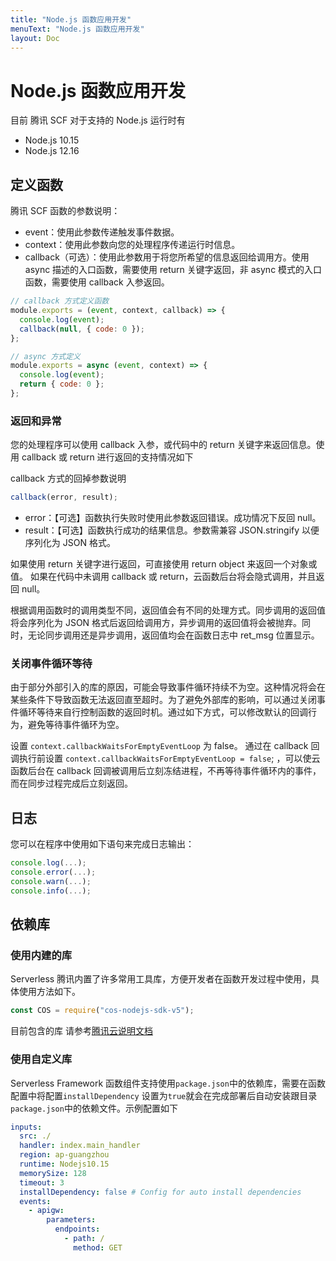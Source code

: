```yaml
---
title: "Node.js 函数应用开发"
menuText: "Node.js 函数应用开发"
layout: Doc
---
```


# Node.js 函数应用开发
目前 腾讯 SCF 对于支持的 Node.js 运行时有

- Node.js 10.15
- Node.js 12.16

## 定义函数

腾讯 SCF 函数的参数说明：

- event：使用此参数传递触发事件数据。
- context：使用此参数向您的处理程序传递运行时信息。
- callback（可选）：使用此参数用于将您所希望的信息返回给调用方。使用 async 描述的入口函数，需要使用 return 关键字返回，非 async 模式的入口函数，需要使用 callback 入参返回。

```js
// callback 方式定义函数
module.exports = (event, context, callback) => {
  console.log(event);
  callback(null, { code: 0 });
};

// async 方式定义
module.exports = async (event, context) => {
  console.log(event);
  return { code: 0 };
};
```

### 返回和异常

您的处理程序可以使用 callback 入参，或代码中的 return 关键字来返回信息。使用 callback 或 return 进行返回的支持情况如下

callback 方式的回掉参数说明

```js
callback(error, result);
```

- error：【可选】函数执行失败时使用此参数返回错误。成功情况下反回 null。
- result：【可选】函数执行成功的结果信息。参数需兼容 JSON.stringify 以便序列化为 JSON 格式。

如果使用 return 关键字进行返回，可直接使用 return object 来返回一个对象或值。
如果在代码中未调用 callback 或 return，云函数后台将会隐式调用，并且返回 null。

根据调用函数时的调用类型不同，返回值会有不同的处理方式。同步调用的返回值将会序列化为 JSON 格式后返回给调用方，异步调用的返回值将会被抛弃。同时，无论同步调用还是异步调用，返回值均会在函数日志中 ret_msg 位置显示。

### 关闭事件循环等待

由于部分外部引入的库的原因，可能会导致事件循环持续不为空。这种情况将会在某些条件下导致函数无法返回直至超时。为了避免外部库的影响，可以通过关闭事件循环等待来自行控制函数的返回时机。通过如下方式，可以修改默认的回调行为，避免等待事件循环为空。

设置 `context.callbackWaitsForEmptyEventLoop` 为 false。
通过在 callback 回调执行前设置 `context.callbackWaitsForEmptyEventLoop = false`; ，可以使云函数后台在 callback 回调被调用后立刻冻结进程，不再等待事件循环内的事件，而在同步过程完成后立刻返回。

## 日志

您可以在程序中使用如下语句来完成日志输出：

```js
console.log(...);
console.error(...);
console.warn(...);
console.info(...);
```

## 依赖库

### 使用内建的库

Serverless 腾讯内置了许多常用工具库，方便开发者在函数开发过程中使用，具体使用方法如下。

```js
const COS = require("cos-nodejs-sdk-v5");
```

目前包含的库 请参考[腾讯云说明文档](https://cloud.tencent.com/document/product/583/11060#.E7.8E.AF.E5.A2.83.E5.86.85.E7.9A.84.E5.86.85.E7.BD.AE.E5.BA.93)
### 使用自定义库

Serverless Framework 函数组件支持使用`package.json`中的依赖库，需要在函数配置中将配置`installDependency` 设置为`true`就会在完成部署后自动安装跟目录`package.json`中的依赖文件。示例配置如下

```yml
inputs:
  src: ./ 
  handler: index.main_handler 
  region: ap-guangzhou
  runtime: Nodejs10.15 
  memorySize: 128 
  timeout: 3 
  installDependency: false # Config for auto install dependencies
  events: 
    - apigw:
        parameters:
          endpoints:
            - path: /
              method: GET
```